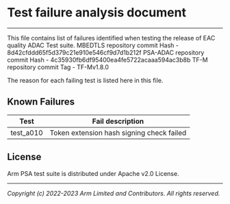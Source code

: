 
# Test failure analysis document
-----------------------------------------------------

This file contains list of failures identified when testing the release of EAC quality ADAC Test suite.
MBEDTLS repository commit Hash - 8d42cfddd65f5d379c21e910e546cf9d7d1b212f
PSA-ADAC repository commit Hash - 4c35930fb6df95400ea4fe5722acaaa594ac3b8b
TF-M repository commit Tag -  TF-Mv1.8.0

The reason for each failing test is listed here in this file.

## Known Failures

| Test | Fail description                                                                |
|------|---------------------------------------------------------------------------------|
|test_a010 | Token extension hash signing check failed |

## License

Arm PSA test suite is distributed under Apache v2.0 License.

--------------

*Copyright (c) 2022-2023 Arm Limited and Contributors. All rights reserved.*
